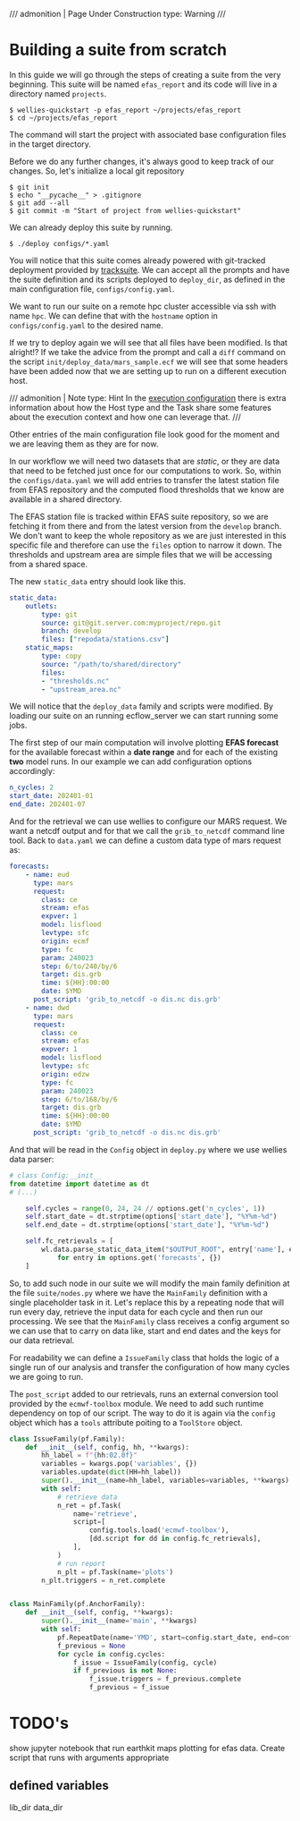 /// admonition | Page Under Construction
    type: Warning
///

# Building a suite from scratch

In this guide we will go through the steps of creating a suite from the very beginning.
This suite will be named `efas_report` and its code will live in a directory named 
`projects`.

```shell
$ wellies-quickstart -p efas_report ~/projects/efas_report
$ cd ~/projects/efas_report
```

The command will start the project with associated base configuration files in the target directory.

Before we do any further changes, it's always good to keep track of our changes. So, let's initialize a local git repository

```shell
$ git init
$ echo "__pycache__" > .gitignore
$ git add --all
$ git commit -m "Start of project from wellies-quickstart"
```

We can already deploy this suite by running.

```shell
$ ./deploy configs/*.yaml
```

You will notice that this suite comes already powered with git-tracked deployment provided by [tracksuite](tracksuite_guide.md). We can accept all the prompts and have the suite definition and its scripts deployed to `deploy_dir`, as defined in the main configuration file, `configs/config.yaml`.

We want to run our suite on a remote hpc cluster accessible via ssh with name `hpc`. We 
can define that with the `hostname` option in `configs/config.yaml` to the desired name.

If we try to deploy again we will see that all files have been modified. Is that alright!? If we take the advice from 
the prompt and call a `diff` command on the script `init/deploy_data/mars_sample.ecf` we will see that some headers have been added now that we are setting up to run on a different execution host.

/// admonition | Note
    type: Hint
In the [execution configuration](config/exec_config.md) there is extra information about how the Host type and the Task share some features about the execution context and how one can leverage that.
///

Other entries of the main configuration file look good for the moment and we are leaving them as they are for now.

In our workflow we will need two datasets that are *static*, or they are data that need to be fetched just once for our computations to work. So, within the `configs/data.yaml` we will add entries to transfer the latest station file from EFAS repository and the computed flood thresholds that we know are available in a shared directory. 

The EFAS station file is tracked within EFAS suite repository, so we are fetching it from there and from the latest version from the `develop` branch. We don't want to keep the whole repository as we are just interested in this specific file and therefore can use the `files` option to narrow it down.
The thresholds and upstream area are simple files that we will be accessing from a shared space.

The new `static_data` entry should look like this.

```yaml title="data.yaml"
static_data:
    outlets:
        type: git
        source: git@git.server.com:myproject/repo.git
        branch: develop
        files: ["repodata/stations.csv"]
    static_maps:
        type: copy
        source: "/path/to/shared/directory"
        files:
        - "thresholds.nc"
        - "upstream_area.nc"
```

We will notice that the `deploy_data` family and scripts were modified. 
By loading our suite on an running ecflow_server we can start running some jobs.

The first step of our main computation will involve plotting **EFAS forecast** for 
the available forecast within a **date range** and for each of the existing **two** 
model runs. In our example we can add configuration options accordingly:

```yaml title="configs/config.yaml"
n_cycles: 2
start_date: 202401-01
end_date: 202401-07
```

And for the retrieval we can use wellies to configure our MARS request. We want 
a netcdf output and for that we call the `grib_to_netcdf` command line tool. 
Back to `data.yaml` we can define a custom data type of mars request as:

```yaml title="configs/data.yaml"
forecasts:
    - name: eud
      type: mars
      request:
        class: ce
        stream: efas
        expver: 1
        model: lisflood
        levtype: sfc
        origin: ecmf
        type: fc
        param: 240023
        step: 6/to/240/by/6
        target: dis.grb
        time: ${HH}:00:00
        date: $YMD
      post_script: 'grib_to_netcdf -o dis.nc dis.grb'
    - name: dwd
      type: mars
      request:
        class: ce
        stream: efas
        expver: 1
        model: lisflood
        levtype: sfc
        origin: edzw
        type: fc
        param: 240023
        step: 6/to/168/by/6
        target: dis.grb
        time: ${HH}:00:00
        date: $YMD
      post_script: 'grib_to_netcdf -o dis.nc dis.grb'
```

And that will be read in the `Config` object in `deploy.py` where we use wellies 
data parser:

```python title="suite/nodes.py"
# class Config:__init__
from datetime import datetime as dt
# (...)

    self.cycles = range(0, 24, 24 // options.get('n_cycles', 1))
    self.start_date = dt.strptime(options['start_date'], "%Y%m-%d")
    self.end_date = dt.strptime(options['start_date'], "%Y%m-%d")

    self.fc_retrievals = [
        wl.data.parse_static_data_item("$OUTPUT_ROOT", entry['name'], entry)
            for entry in options.get('forecasts', {})
    ]
```

So, to add such node in our suite we will modify the main family definition at the 
file `suite/nodes.py` where we have the `MainFamily` definition with a single 
placeholder task in it. Let's replace this by a repeating node that will run 
every day, retrieve the input data for each cycle and then run our processing. We see 
that the `MainFamily` class receives a config argument so we can use that to carry 
on data like, start and end dates and the keys for our data retrieval.

For readability we can define a `IssueFamily` class that holds the logic of a 
single run of our analysis and transfer the configuration of how many cycles we 
are going to run.

The `post_script` added to our retrievals, runs an external conversion tool 
provided by the `ecmwf-toolbox` module. We need to add such runtime dependency on top of 
our script. The way to do it is again via the `config` object which has a `tools` 
attribute poiting to a `ToolStore` object.

```python title="suite/nodes.py"
class IssueFamily(pf.Family):
    def __init__(self, config, hh, **kwargs):
        hh_label = f"{hh:02.0f}"
        variables = kwargs.pop('variables', {})
        variables.update(dict(HH=hh_label))
        super().__init__(name=hh_label, variables=variables, **kwargs)
        with self:
            # retrieve data
            n_ret = pf.Task(
                name='retrieve',
                script=[
                    config.tools.load('ecmwf-toolbox'),
                    [dd.script for dd in config.fc_retrievals],
                ],
            )
            # run report
            n_plt = pf.Task(name='plots')
        n_plt.triggers = n_ret.complete


class MainFamily(pf.AnchorFamily):
    def __init__(self, config, **kwargs):
        super().__init__(name='main', **kwargs)
        with self:
            pf.RepeatDate(name='YMD', start=config.start_date, end=config.end_date)
            f_previous = None
            for cycle in config.cycles:
                f_issue = IssueFamily(config, cycle)
                if f_previous is not None:
                    f_issue.triggers = f_previous.complete
                    f_previous = f_issue
```



# TODO's
show jupyter notebook that run earthkit maps plotting for efas data. Create script that runs with arguments appropriate


## defined variables

lib_dir
data_dir